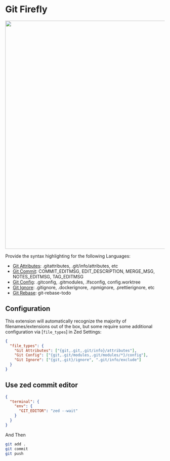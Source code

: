 # Git Firefly

<img width="720" src="https://s2.loli.net/2024/05/02/n8PkoAaFdrNsGZ5.png" />

Provide the syntax highlighting for the following Languages:

- [Git Attributes](https://github.com/tree-sitter-grammars/tree-sitter-gitattributes): .gitattributes, .git/info/attributes, etc
- [Git Commit](https://github.com/the-mikedavis/tree-sitter-git-commit): COMMIT_EDITMSG, EDIT_DESCRIPTION, MERGE_MSG, NOTES_EDITMSG, TAG_EDITMSG
- [Git Config](https://github.com/the-mikedavis/tree-sitter-git-config): .gitconfig, .gitmodules, .lfsconfig, config.worktree
- [Git Ignore](https://github.com/shunsambongi/tree-sitter-gitignore): .gitignore, .dockerignore, .npmignore, .prettierignore, etc
- [Git Rebase](https://github.com/the-mikedavis/tree-sitter-git-rebase): git-rebase-todo

## Configuration

This extension will automatically recognize the majority of filenames/extensions out of the box, but some require some additional configuration via [`file_types`] in Zed Settings:

```json
{
  "file_types": {
    "Git Attributes": ["{git,.git,.git/info}/attributes"],
    "Git Config": ["{git,.git/modules,.git/modules/*}/config"],
    "Git Ignore": ["{git,.git}/ignore", ".git/info/exclude"]
  }
}
```

## Use zed commit editor

```json
{
  "terminal": {
    "env": {
      "GIT_EDITOR": "zed --wait"
    }
  }
}
```

And Then

```bash
git add .
git commit
git push
```
